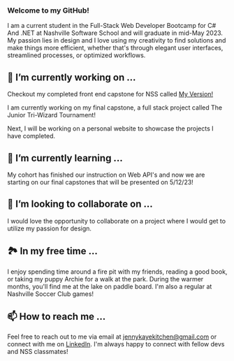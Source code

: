 ### Welcome to my GitHub!
I am a current student in the Full-Stack Web Developer Bootcamp for C# And .NET at Nashville Software School and will graduate in mid-May 2023. My passion lies in design and I love using my creativity to find solutions and make things more efficient, whether that's through elegant user interfaces, streamlined processes, or optimized workflows. 

## 🔭 I’m currently working on ...
Checkout my completed front end capstone for NSS called [My Version!](https://github.com/jennykayekitchen/My-Version)

I am currently working on my final capstone, a full stack project called The Junior Tri-Wizard Tournament!

Next, I will be working on a personal website to showcase the projects I have completed. 

## 🌱 I’m currently learning ...
My cohort has finished our instruction on Web API's and now we are starting on our final capstones that will be presented on 5/12/23!

## 👯 I’m looking to collaborate on ...
I would love the opportunity to collaborate on a project where I would get to utilize my passion for design.

## 🏞️ In my free time ...
 I enjoy spending time around a fire pit with my friends, reading a good book, or taking my puppy Archie for a walk at the park. During the warmer months, you'll find me at the lake on paddle board. I'm also a regular at Nashville Soccer Club games!
 
## 📫 How to reach me ...
Feel free to reach out to me via email at jennykayekitchen@gmail.com or connect with me on <a href="https://www.linkedin.com/in/jenny-kaye-kitchen/">LinkedIn</a>. I'm always happy to connect with fellow devs and NSS classmates!


<!--
**jennykayekitchen/jennykayekitchen** is a ✨ _special_ ✨ repository because its `README.md` (this file) appears on your GitHub profile.

Here are some ideas to get you started:

- 🔭 I’m currently working on ...
- 🌱 I’m currently learning ...
- 👯 I’m looking to collaborate on ...
- 🤔 I’m looking for help with ...
- 💬 Ask me about ...
- 📫 How to reach me: ...
- 😄 Pronouns: ...
- ⚡ Fun fact: ...
-->
